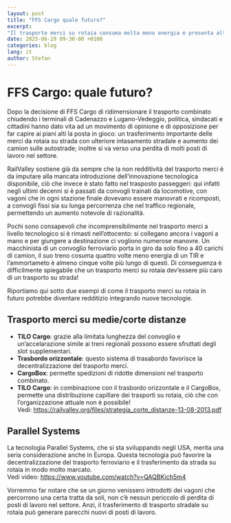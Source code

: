 ```yaml
---
layout: post
title: "FFS Cargo quale futuro?"
excerpt:
"Il trasporto merci su rotaia consuma molta meno energia e presenta altri vantaggi, per cui dovrebbe essere concorrenziale rispetto a quello su strada."
date: 2025-06-29 09-30-00 +0100
categories: blog
lang: it
author: Stefan
---
```


# FFS Cargo: quale futuro?

Dopo la decisione di FFS Cargo di ridimensionare il trasporto combinato chiudendo i terminali di Cadenazzo e Lugano-Vedeggio, politica, sindacati e cittadini hanno dato vita ad un movimento di opinione e di opposizione per far capire ai piani alti la posta in gioco: un trasferimento importante delle merci da rotaia su strada con ulteriore intasamento stradale e aumento dei camion sulle autostrade; inoltre si va verso una perdita di molti posti di lavoro nel settore.

RailValley sostiene già da sempre che la non redditività del trasporto merci è da imputare alla mancata introduzione dell’innovazione tecnologica disponibile, ciò che invece è stato fatto nel trasposto passeggeri: qui infatti negli ultimi decenni si è passati da convogli trainati da locomotive, con vagoni che in ogni stazione finale dovevano essere manovrati e ricomposti, a convogli fissi sia su lunga percorrenza che nel traffico regionale, permettendo un aumento notevole di razionalità.  

Pochi sono consapevoli che incomprensibilmente nel trasporto merci a livello tecnologico si è rimasti nell’ottocento: si collegano ancora i vagoni a mano e per giungere a destinazione ci vogliono numerose manovre.
Un macchinista di un convoglio ferroviario porta in giro da solo fino a 40 carichi di camion, il suo treno cosuma quattro volte meno energia di un TIR e l’ammortameto è almeno cinque volte più lungo di questi. Di conseguenza è difficilmente spiegabile che un trasporto merci su rotaia dev’essere più caro di un trasporto su strada! 

Riportiamo qui sotto due esempi di come il trasporto merci su rotaia in futuro potrebbe diventare redditizio integrando nuove tecnologie.

## Trasporto merci su medie/corte distanze
* **TILO Cargo**: grazie alla limitata lunghezza del convoglio e un’accelarazione simile ai treni regionali possono essere sfruttati degli slot supplementari.
* **Trasbordo orizzontale**: questo sistema di trasabordo favorisce la decentralizzazione del trasporto merci.
* **CargoBox**: permette spedizioni di ridotte dimensioni nel trasporto combinato.
* **TILO Cargo**: in combinazione con il trasbordo orizzontale e il CargoBox, permette una distribuzione capillare dei trasporti su rotaia, ciò che con l’organizzazione attuale non è possibile!  
Vedi: https://railvalley.org/files/strategia_corte_distanze-13-08-2013.pdf

## Parallel Systems
La tecnologia Parallel Systems, che si sta sviluppando negli USA, merita una seria considerazione anche in Europa. Questa tecnologia può favorire la decentralizzazione del trasporto ferroviario e il
trasferimento da strada su rotaia in modo molto marcato.  
Vedi video: https://www.youtube.com/watch?v=QAQBKich5m4

Vorremmo far notare che se un giorno venissero introdotti dei vagoni che percorrono una certa tratta da soli, non c’è nessun periccolo di perdita di posti di lavoro nel settore. Anzi, il trasferimento di trasporto stradale su rotaia può generare parecchi nuovi di posti di lavoro.
